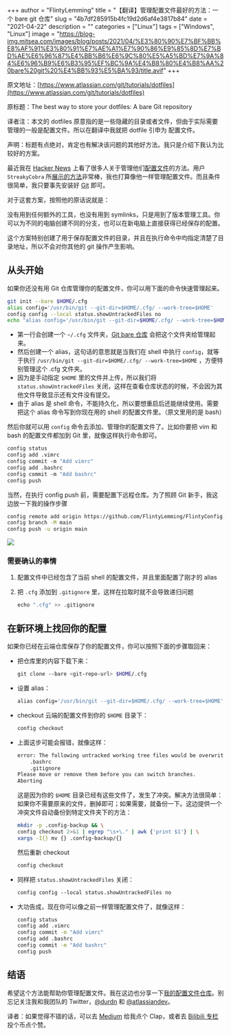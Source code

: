 +++
author = "FlintyLemming"
title = "【翻译】管理配置文件最好的方法：一个 bare git 仓库"
slug = "4b7df285915b4fc19d2d6af4e3817b84"
date = "2021-04-22"
description = ""
categories = ["Linux"]
tags = ["Windows", "Linux"]
image = "https://blog-img.mitsea.com/images/blog/posts/2021/04/%E3%80%90%E7%BF%BB%E8%AF%91%E3%80%91%E7%AE%A1%E7%90%86%E9%85%8D%E7%BD%AE%E6%96%87%E4%BB%B6%E6%9C%80%E5%A5%BD%E7%9A%84%E6%96%B9%E6%B3%95%EF%BC%9A%E4%B8%80%E4%B8%AA%20bare%20git%20%E4%BB%93%E5%BA%93/title.avif"
+++

原文地址：[https://www.atlassian.com/git/tutorials/dotfiles](https://www.atlassian.com/git/tutorials/dotfiles)

原标题：The best way to store your dotfiles: A bare Git repository

译者注：本文的 dotfiles 原意指的是一些隐藏的目录或者文件，但由于实际需要管理的一般是配置文件。所以在翻译中我就把 dotfile 引申为 配置文件。

声明：标题有点绝对，肯定也有解决该问题的其他好方法。我只是介绍下我认为比较好的方案。

最近我在 [Hacker News](https://news.ycombinator.com/item?id=11070797) 上看了很多人关于管理他们[配置文件](https://en.wikipedia.org/wiki/Hidden_file_and_hidden_directory)的方法。用户 `StreakyCobra` 所[展示的方法](https://news.ycombinator.com/item?id=11071754)非常棒，我也打算像他一样管理配置文件。而且条件很简单，我只要事先安装好 [Git](https://www.atlassian.com/git) 即可。

对于这套方案，按照他的原话说就是：

没有用到任何额外的工具，也没有用到 symlinks，只是用到了版本管理工具。你可以为不同的电脑创建不同的分支，也可以在新电脑上直接获得已经保存的配置。

这个方案特别创建了用于保存配置文件的目录，并且在执行命令中均指定清楚了目录地址，所以不会对你其他的 git 操作产生影响。

## 从头开始

如果你还没有用 Git 仓库管理你的配置文件，你可以用下面的命令快速管理起来。

```bash
git init --bare $HOME/.cfg
alias config='/usr/bin/git --git-dir=$HOME/.cfg/ --work-tree=$HOME'
config config --local status.showUntrackedFiles no
echo "alias config='/usr/bin/git --git-dir=$HOME/.cfg/ --work-tree=$HOME'" >> $HOME/.bashrc
```

- 第一行会创建一个 `~/.cfg` 文件夹，[Git bare 仓库](https://www.saintsjd.com/2011/01/what-is-a-bare-git-repository/) 会把这个文件夹给管理起来。
- 然后创建一个 alias，这句话的意思就是当我们在 shell 中执行 `config`，就等于执行 `/usr/bin/git --git-dir=$HOME/.cfg/ --work-tree=$HOME` ，方便特别管理这个 .cfg 文件夹。
- 因为是手动指定 `$HOME` 里的文件并上传，所以我们将 `status.showUntrackedFiles` 关闭，这样在查看仓库状态的时候，不会因为其他文件导致显示还有文件没有提交。
- 由于 alias 是 shell 命令，不能持久化，所以要想重启后还能继续使用。需要把这个 alias 命令写到你现在用的 shell 的配置文件里。（原文里用的是 bash）

然后你就可以用 `config` 命令去添加、管理你的配置文件了。比如你要把 vim 和 bash 的配置文件都加到 Git 里，就像这样执行命令即可。

```bash
config status
config add .vimrc 
config commit -m "Add vimrc"
config add .bashrc
config commit -m "Add bashrc"
config push
```

当然，在执行 config push 前，需要配置下远程仓库。为了照顾 Git 新手，我这边放一下我的操作步骤

```bash
config remote add origin https://github.com/FlintyLemming/FlintyConfig.git
config branch -M main
config push -u origin main
```

![](https://blog-img.mitsea.com/images/blog/posts/2021/04/%E3%80%90%E7%BF%BB%E8%AF%91%E3%80%91%E7%AE%A1%E7%90%86%E9%85%8D%E7%BD%AE%E6%96%87%E4%BB%B6%E6%9C%80%E5%A5%BD%E7%9A%84%E6%96%B9%E6%B3%95%EF%BC%9A%E4%B8%80%E4%B8%AA%20bare%20git%20%E4%BB%93%E5%BA%93/1.avif)

### 需要确认的事情

1. 配置文件中已经包含了当前 shell 的配置文件，并且里面配置了刚才的 alias
2. 把 `.cfg` 添加到 `.gitignore` 里，这样在拉取时就不会导致递归问题
    
    ```bash
    echo ".cfg" >> .gitignore
    ```
    

## 在新环境上找回你的配置

如果你已经在云端仓库保存了你的配置文件，你可以按照下面的步骤取回来：

- 把仓库里的内容下载下来：
    
    ```bash
    git clone --bare <git-repo-url> $HOME/.cfg
    ```
    
- 设置 alias：
    
    ```bash
    alias config='/usr/bin/git --git-dir=$HOME/.cfg/ --work-tree=$HOME'
    ```
    
- checkout 云端的配置文件到你的 `$HOME` 目录下：
    
    ```bash
    config checkout
    ```
    
- 上面这步可能会报错，就像这样：
    
    ```bash
    error: The following untracked working tree files would be overwritten by checkout:
        .bashrc
        .gitignore
    Please move or remove them before you can switch branches.
    Aborting
    ```
    
    这是因为你的 `$HOME` 目录已经有这些文件了，发生了冲突。解决方法很简单：如果你不需要原来的文件，删掉即可；如果需要，就备份一下。这边提供一个冲突文件自动备份到特定文件夹下的方法：
    
    ```bash
    mkdir -p .config-backup && \
    config checkout 2>&1 | egrep "\s+\." | awk {'print $1'} | \
    xargs -I{} mv {} .config-backup/{}
    ```
    
    然后重新 checkout
    
    ```bash
    config checkout
    ```
    
- 同样把 `status.showUntrackedFiles` 关闭：
    
    ```bash
    config config --local status.showUntrackedFiles no
    ```
    
- 大功告成，现在你可以像之前一样管理配置文件了，就像这样：
    
    ```bash
    config status
    config add .vimrc
    config commit -m "Add vimrc"
    config add .bashrc
    config commit -m "Add bashrc"
    config push
    ```
    

## 结语

希望这个方法能帮助你管理配置文件。我在这边也分享一下[我的配置文件仓库](https://bitbucket.org/durdn/cfg/src/master/)。别忘记关注我和我团队的 Twitter，[@durdn](https://www.twitter.com/durdn) 和 [@atlassiandev](https://www.twitter.com/atlassiandev)。

译者：如果觉得不错的话，可以去 [Medium](https://mitsea.medium.com/%E7%BF%BB%E8%AF%91-%E7%AE%A1%E7%90%86%E9%85%8D%E7%BD%AE%E6%96%87%E4%BB%B6%E6%9C%80%E5%A5%BD%E7%9A%84%E6%96%B9%E6%B3%95-%E4%B8%80%E4%B8%AA-bare-git-%E4%BB%93%E5%BA%93-d2be0da4729c) 给我点个 Clap，或者去 [Bilibili 专栏](https://www.bilibili.com/read/cv10982105) 投个币点个赞。